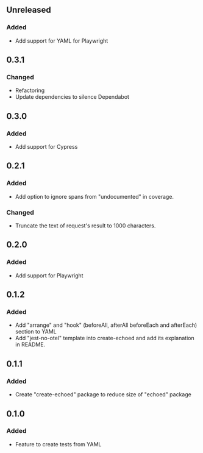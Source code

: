 ## Unreleased
### Added
- Add support for YAML for Playwright 

## 0.3.1
### Changed
- Refactoring
- Update dependencies to silence Dependabot

## 0.3.0
### Added
- Add support for Cypress

## 0.2.1
### Added
- Add option to ignore spans from "undocumented" in coverage.
### Changed
- Truncate the text of request's result to 1000 characters.

## 0.2.0
### Added
- Add support for Playwright

## 0.1.2
### Added
- Add "arrange" and "hook" (beforeAll, afterAll beforeEach and afterEach) section to YAML
- Add "jest-no-otel" template into create-echoed and add its explanation in README.

## 0.1.1
### Added
- Create "create-echoed" package to reduce size of "echoed" package

## 0.1.0
### Added
- Feature to create tests from YAML
